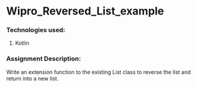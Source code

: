 # Wipro_Reversed_List_example

### Technologies used:
1. Kotlin

### Assignment Description:
Write an extension function to the existing List class to reverse the list and return into a new list.
